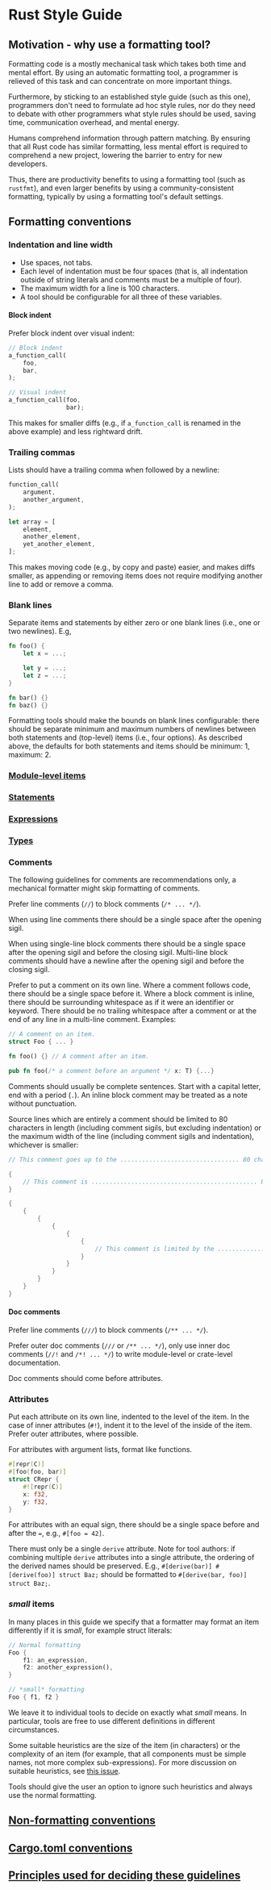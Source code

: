 # Rust Style Guide

## Motivation - why use a formatting tool?

Formatting code is a mostly mechanical task which takes both time and mental
effort. By using an automatic formatting tool, a programmer is relieved of
this task and can concentrate on more important things.

Furthermore, by sticking to an established style guide (such as this one),
programmers don't need to formulate ad hoc style rules, nor do they need to
debate with other programmers what style rules should be used, saving time,
communication overhead, and mental energy.

Humans comprehend information through pattern matching. By ensuring that all
Rust code has similar formatting, less mental effort is required to comprehend a
new project, lowering the barrier to entry for new developers.

Thus, there are productivity benefits to using a formatting tool (such as
`rustfmt`), and even larger benefits by using a community-consistent
formatting, typically by using a formatting tool's default settings.


## Formatting conventions

### Indentation and line width

* Use spaces, not tabs.
* Each level of indentation must be four spaces (that is, all indentation
  outside of string literals and comments must be a multiple of four).
* The maximum width for a line is 100 characters.
* A tool should be configurable for all three of these variables.

#### Block indent

Prefer block indent over visual indent:

```rust
// Block indent
a_function_call(
    foo,
    bar,
);

// Visual indent
a_function_call(foo,
                bar);
```

This makes for smaller diffs (e.g., if `a_function_call` is renamed in the above
example) and less rightward drift.

### Trailing commas

Lists should have a trailing comma when followed by a newline:

```rust
function_call(
    argument,
    another_argument,
);

let array = [
    element,
    another_element,
    yet_another_element,
];
```

This makes moving code (e.g., by copy and paste) easier, and makes diffs
smaller, as appending or removing items does not require modifying another line
to add or remove a comma.

### Blank lines

Separate items and statements by either zero or one blank lines (i.e., one or
two newlines). E.g,

```rust
fn foo() {
    let x = ...;

    let y = ...;
    let z = ...;
}

fn bar() {}
fn baz() {}
```

Formatting tools should make the bounds on blank lines configurable: there
should be separate minimum and maximum numbers of newlines between both
statements and (top-level) items (i.e., four options). As described above, the
defaults for both statements and items should be minimum: 1, maximum: 2.


### [Module-level items](items.md)
### [Statements](statements.md)
### [Expressions](expressions.md)
### [Types](types.md)


### Comments

The following guidelines for comments are recommendations only, a mechanical
formatter might skip formatting of comments.

Prefer line comments (`//`) to block comments (`/* ... */`).

When using line comments there should be a single space after the opening sigil.

When using single-line block comments there should be a single space after the
opening sigil and before the closing sigil. Multi-line block comments should
have a newline after the opening sigil and before the closing sigil.

Prefer to put a comment on its own line. Where a comment follows code, there
should be a single space before it. Where a block comment is inline, there
should be surrounding whitespace as if it were an identifier or keyword. There
should be no trailing whitespace after a comment or at the end of any line in a
multi-line comment. Examples:

```rust
// A comment on an item.
struct Foo { ... }

fn foo() {} // A comment after an item.

pub fn foo(/* a comment before an argument */ x: T) {...}
```

Comments should usually be complete sentences. Start with a capital letter, end
with a period (`.`). An inline block comment may be treated as a note without
punctuation.

Source lines which are entirely a comment should be limited to 80 characters
in length (including comment sigils, but excluding indentation) or the maximum
width of the line (including comment sigils and indentation), whichever is
smaller:

```rust
// This comment goes up to the ................................. 80 char margin.

{
    // This comment is .............................................. 80 chars wide.
}

{
    {
        {
            {
                {
                    {
                        // This comment is limited by the ......................... 100 char margin.
                    }
                }
            }
        }
    }
}
```

#### Doc comments

Prefer line comments (`///`) to block comments (`/** ... */`).

Prefer outer doc comments (`///` or `/** ... */`), only use inner doc comments
(`//!` and `/*! ... */`) to write module-level or crate-level documentation.

Doc comments should come before attributes.

### Attributes

Put each attribute on its own line, indented to the level of the item.
In the case of inner attributes (`#!`), indent it to the level of the inside of
the item. Prefer outer attributes, where possible.

For attributes with argument lists, format like functions.

```rust
#[repr(C)]
#[foo(foo, bar)]
struct CRepr {
    #![repr(C)]
    x: f32,
    y: f32,
}
```

For attributes with an equal sign, there should be a single space before and
after the `=`, e.g., `#[foo = 42]`.

There must only be a single `derive` attribute. Note for tool authors: if
combining multiple `derive` attributes into a single attribute, the ordering of
the derived names should be preserved. E.g., `#[derive(bar)] #[derive(foo)]
struct Baz;` should be formatted to `#[derive(bar, foo)] struct Baz;`.

### *small* items

In many places in this guide we specify that a formatter may format an item
differently if it is *small*, for example struct literals:

```rust
// Normal formatting
Foo {
    f1: an_expression,
    f2: another_expression(),
}

// *small* formatting
Foo { f1, f2 }
```

We leave it to individual tools to decide on exactly what *small* means. In
particular, tools are free to use different definitions in different
circumstances.

Some suitable heuristics are the size of the item (in characters) or the
complexity of an item (for example, that all components must be simple names,
not more complex sub-expressions). For more discussion on suitable heuristics,
see [this issue](https://github.com/rust-lang-nursery/fmt-rfcs/issues/47).

Tools should give the user an option to ignore such heuristics and always use
the normal formatting.


## [Non-formatting conventions](advice.md)

## [Cargo.toml conventions](cargo.md)

## [Principles used for deciding these guidelines](principles.md)
